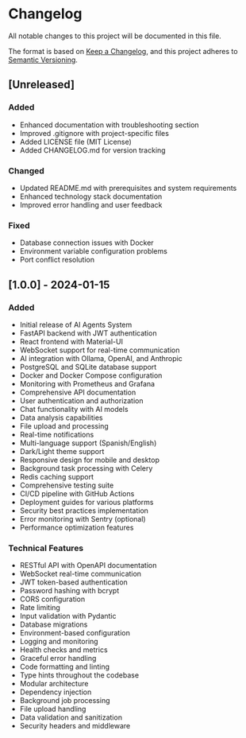 # Changelog

All notable changes to this project will be documented in this file.

The format is based on [Keep a Changelog](https://keepachangelog.com/en/1.0.0/),
and this project adheres to [Semantic Versioning](https://semver.org/spec/v2.0.0.html).

## [Unreleased]

### Added
- Enhanced documentation with troubleshooting section
- Improved .gitignore with project-specific files
- Added LICENSE file (MIT License)
- Added CHANGELOG.md for version tracking

### Changed
- Updated README.md with prerequisites and system requirements
- Enhanced technology stack documentation
- Improved error handling and user feedback

### Fixed
- Database connection issues with Docker
- Environment variable configuration problems
- Port conflict resolution

## [1.0.0] - 2024-01-15

### Added
- Initial release of AI Agents System
- FastAPI backend with JWT authentication
- React frontend with Material-UI
- WebSocket support for real-time communication
- AI integration with Ollama, OpenAI, and Anthropic
- PostgreSQL and SQLite database support
- Docker and Docker Compose configuration
- Monitoring with Prometheus and Grafana
- Comprehensive API documentation
- User authentication and authorization
- Chat functionality with AI models
- Data analysis capabilities
- File upload and processing
- Real-time notifications
- Multi-language support (Spanish/English)
- Dark/Light theme support
- Responsive design for mobile and desktop
- Background task processing with Celery
- Redis caching support
- Comprehensive testing suite
- CI/CD pipeline with GitHub Actions
- Deployment guides for various platforms
- Security best practices implementation
- Error monitoring with Sentry (optional)
- Performance optimization features

### Technical Features
- RESTful API with OpenAPI documentation
- WebSocket real-time communication
- JWT token-based authentication
- Password hashing with bcrypt
- CORS configuration
- Rate limiting
- Input validation with Pydantic
- Database migrations
- Environment-based configuration
- Logging and monitoring
- Health checks and metrics
- Graceful error handling
- Code formatting and linting
- Type hints throughout the codebase
- Modular architecture
- Dependency injection
- Background job processing
- File upload handling
- Data validation and sanitization
- Security headers and middleware 